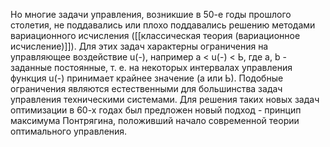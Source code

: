 Но многие задачи управления, возникшие в 50-е годы прошлого столетия, не поддавались или плохо поддавались решению методами вариационного исчисления ([[классическая теория (вариационное исчисление)]]). Для этих задач характерны ограничения на управляющее воздействие u(-), например а < u(-) < Ь, где а, b - заданные постоянные, т. е. на некоторых интервалах управления функция u(-) принимает крайнее значение (а или Ь). Подобные ограничения являются естественными для большинства задач управления техническими системами. Для решения таких новых задач оптимизации в 60-х годах был предложен новый подход - принцип максимума Понтрягина, положивший начало современной теории оптимального управления.
